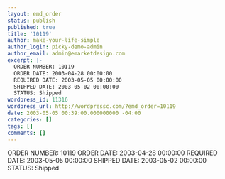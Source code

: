 ```yaml
---
layout: emd_order
status: publish
published: true
title: '10119'
author: make-your-life-simple
author_login: picky-demo-admin
author_email: admin@emarketdesign.com
excerpt: |-
  ORDER NUMBER: 10119
  ORDER DATE: 2003-04-28 00:00:00
  REQUIRED DATE: 2003-05-05 00:00:00
  SHIPPED DATE: 2003-05-02 00:00:00
  STATUS: Shipped
wordpress_id: 11316
wordpress_url: http://wordpressc.com/?emd_order=10119
date: 2003-05-05 00:39:00.000000000 -04:00
categories: []
tags: []
comments: []
---
```

ORDER NUMBER: 10119
ORDER DATE: 2003-04-28 00:00:00
REQUIRED DATE: 2003-05-05 00:00:00
SHIPPED DATE: 2003-05-02 00:00:00
STATUS: Shipped
